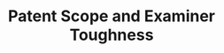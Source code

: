---
citation: ' Kuhn, Jeffrey M. and Thompson, Neil, How to Measure and Draw Causal Inferences
  with Patent Scope (October 9, 2017). International Journal of the Economics of Business,
  26(1) 5-38 (2019), Kenan Institute of Private Enterprise Research Paper No. 19-29,
  Available at SSRN: https://ssrn.com/abstract=2977273 or http://dx.doi.org/10.2139/ssrn.2977273 '
contributors:
- Jeffrey Kuhn
- Neil Thompson
cost: None
datasets_and_publications_using_this_dataset: https://ssrn.com/abstract=2977273
description: This dataset includes an easy-to-use measure of patent scope that is
  grounded both in patent law and in the practices of patent attorneys. Our measure
  counts the number of words in the patents’ first claim. The longer the first claim,
  the less scope a patent has. This is because a longer claim has more details – and
  all those details must be met for another invention to be infringing. Hence, the
  more details there are in the patent, the greater are the opportunities for others
  to invent around it. We validate our measure by showing both that patent attorneys’
  subjective assessments of scope agree with our estimates, and that the behavior
  of patenters is consistent with it. To facilitate drawing causal inferences with
  our measure, we show how it can be used to create an instrumental variable, patent
  examiner Scope Toughness, which we also validate.
description_of_relationships_to_other_projects: USPTO patent claims dataset
documentation: Not unless it’s in the paper
last_edit: Mon, 19 Jun 2023 16:38:37 GMT
location: https://storage.googleapis.com/jmk_public/Kuhn-Thompson_Patent_Scope_2017-10-23.csv
maintained_by: Jeff Kuhn
open_access: 'TRUE'
record_creation_timestamp: 11/15/2020 17:47:00
related_datasets: USPTO patent claims dataset
related_publications: https://ssrn.com/abstract=2977273
relationship_description: USPTO patent claims dataset
shortname: patent_scope_toughness
tags:
- Examiners
- patent scope
- legal
- assessment
terms_of_use: These datasets are provided to the public  subject to the Creative Commons
  Attribution-NonCommercial-NoDerivatives license. No co‑authorship is required to
  use the data in academic research — please just cite the supporting article.
timeframe: Need to check paper https://ssrn.com/abstract=2977273
title: Patent Scope and Examiner Toughness
uuid: b547441d-efdd-4b30-8c78-852d68c9c2ac
versioning: 'FALSE'
---
